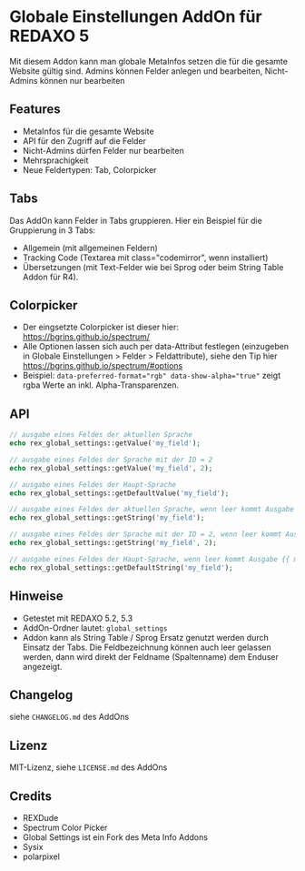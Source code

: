 # Globale Einstellungen AddOn für REDAXO 5

Mit diesem Addon kann man globale MetaInfos setzen die für die gesamte Website gültig sind. Admins können Felder anlegen und bearbeiten, Nicht-Admins können nur bearbeiten

## Features

* MetaInfos für die gesamte Website
* API für den Zugriff auf die Felder
* Nicht-Admins dürfen Felder nur bearbeiten
* Mehrsprachigkeit
* Neue Feldertypen: Tab, Colorpicker

## Tabs

Das AddOn kann Felder in Tabs gruppieren. Hier ein Beispiel für die Gruppierung in 3 Tabs:

* Allgemein (mit allgemeinen Feldern)
* Tracking Code (Textarea mit class="codemirror", wenn installiert)
* Übersetzungen (mit Text-Felder wie bei Sprog oder beim String Table Addon für R4).

## Colorpicker

* Der eingsetzte Colorpicker ist dieser hier: https://bgrins.github.io/spectrum/ 
* Alle Optionen lassen sich auch per data-Attribut festlegen (einzugeben in Globale Einstellungen > Felder > Feldattribute), siehe den Tip hier https://bgrins.github.io/spectrum/#options
* Beispiel: `data-preferred-format="rgb" data-show-alpha="true"` zeigt rgba Werte an inkl. Alpha-Transparenzen.

## API

```php
// ausgabe eines Feldes der aktuellen Sprache
echo rex_global_settings::getValue('my_field');

// ausgabe eines Feldes der Sprache mit der ID = 2
echo rex_global_settings::getValue('my_field', 2);

// ausgabe eines Feldes der Haupt-Sprache
echo rex_global_settings::getDefaultValue('my_field');

// ausgabe eines Feldes der aktuellen Sprache, wenn leer kommt Ausgabe {{ my_field }}
echo rex_global_settings::getString('my_field');

// ausgabe eines Feldes der Sprache mit der ID = 2, wenn leer kommt Ausgabe {{ my_field }}
echo rex_global_settings::getString('my_field', 2);

// ausgabe eines Feldes der Haupt-Sprache, wenn leer kommt Ausgabe {{ my_field }}
echo rex_global_settings::getDefaultString('my_field');
```

## Hinweise

* Getestet mit REDAXO 5.2, 5.3
* AddOn-Ordner lautet: `global_settings`
* Addon kann als String Table / Sprog Ersatz genutzt werden durch Einsatz der Tabs. Die Feldbezeichnung können auch leer gelassen werden, dann wird direkt der Feldname (Spaltenname) dem Enduser angezeigt.

## Changelog

siehe `CHANGELOG.md` des AddOns

## Lizenz

MIT-Lizenz, siehe `LICENSE.md` des AddOns

## Credits

* REXDude
* Spectrum Color Picker
* Global Settings ist ein Fork des Meta Info Addons
* Sysix
* polarpixel

